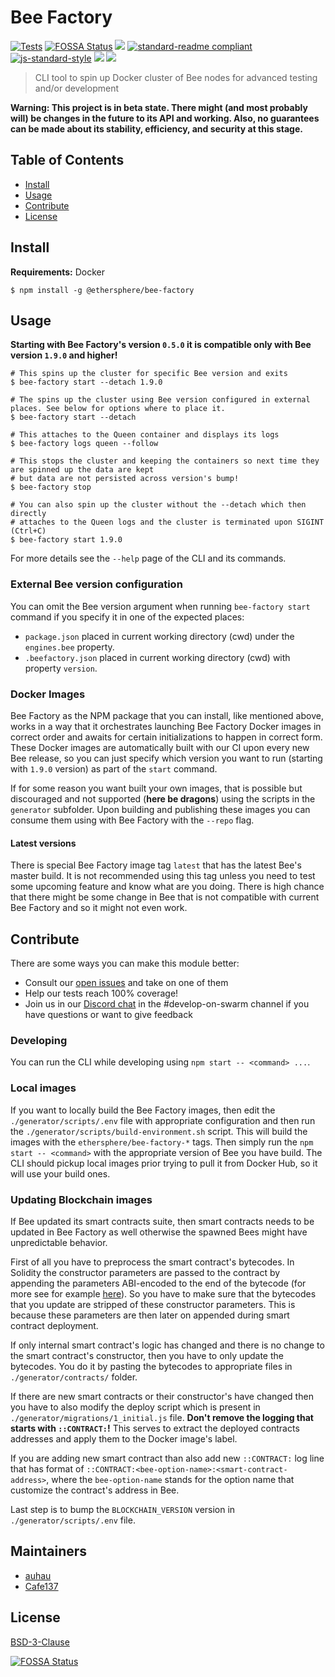 # Bee Factory

[![Tests](https://github.com/ethersphere/bee-factory/actions/workflows/test.yaml/badge.svg)](https://github.com/ethersphere/bee-factory/actions/workflows/test.yaml)
[![FOSSA Status](https://app.fossa.com/api/projects/git%2Bgithub.com%2Fethersphere%2Fbee-factory.svg?type=shield)](https://app.fossa.com/projects/git%2Bgithub.com%2Fethersphere%2Fbee-factory?ref=badge_shield)
[![](https://img.shields.io/badge/made%20by-Swarm-blue.svg?style=flat-square)](https://swarm.ethereum.org/)
[![standard-readme compliant](https://img.shields.io/badge/standard--readme-OK-brightgreen.svg?style=flat-square)](https://github.com/RichardLitt/standard-readme)
[![js-standard-style](https://img.shields.io/badge/code%20style-standard-brightgreen.svg?style=flat-square)](https://github.com/feross/standard)
![](https://img.shields.io/badge/npm-%3E%3D6.9.0-orange.svg?style=flat-square)
![](https://img.shields.io/badge/Node.js-%3E%3D12.0.0-orange.svg?style=flat-square)

> CLI tool to spin up Docker cluster of Bee nodes for advanced testing and/or development

**Warning: This project is in beta state. There might (and most probably will) be changes in the future to its API and working. Also, no guarantees can be made about its stability, efficiency, and security at this stage.**

## Table of Contents

- [Install](#install)
- [Usage](#usage)
- [Contribute](#contribute)
- [License](#license)

## Install

**Requirements:** Docker

```shell
$ npm install -g @ethersphere/bee-factory
```

## Usage

**Starting with Bee Factory's version `0.5.0` it is compatible only with Bee version `1.9.0` and higher!**

```shell
# This spins up the cluster for specific Bee version and exits
$ bee-factory start --detach 1.9.0

# The spins up the cluster using Bee version configured in external places. See below for options where to place it.
$ bee-factory start --detach

# This attaches to the Queen container and displays its logs
$ bee-factory logs queen --follow

# This stops the cluster and keeping the containers so next time they are spinned up the data are kept
# but data are not persisted across version's bump!
$ bee-factory stop

# You can also spin up the cluster without the --detach which then directly
# attaches to the Queen logs and the cluster is terminated upon SIGINT (Ctrl+C)
$ bee-factory start 1.9.0
```

For more details see the `--help` page of the CLI and its commands.

### External Bee version configuration

You can omit the Bee version argument when running `bee-factory start` command if you specify it in one of the expected places:

 - `package.json` placed in current working directory (cwd) under the `engines.bee` property.
 - `.beefactory.json` placed in current working directory (cwd) with property `version`.

### Docker Images

Bee Factory as the NPM package that you can install, like mentioned above, works in a way that it orchestrates launching Bee Factory Docker images
in correct order and awaits for certain initializations to happen in correct form. These Docker images are automatically built with our CI
upon every new Bee release, so you can just specify which version you want to run (starting with `1.9.0` version) as part of the `start` command.

If for some reason you want built your own images, that is possible but discouraged and not supported (**here be dragons**) using the scripts in the `generator` subfolder.
Upon building and publishing these images you can consume them using with Bee Factory with the `--repo` flag.

#### Latest versions

There is special Bee Factory image tag `latest` that has the latest Bee's master build.
It is not recommended using this tag unless you need to test some upcoming feature and know what are you doing.
There is high chance that there might be some change in Bee that is not compatible with current Bee Factory and so it might not even work.

## Contribute

There are some ways you can make this module better:

- Consult our [open issues](https://github.com/ethersphere/bee-factory/issues) and take on one of them
- Help our tests reach 100% coverage!
- Join us in our [Discord chat](https://discord.gg/wdghaQsGq5) in the #develop-on-swarm channel if you have questions or want to give feedback

### Developing

You can run the CLI while developing using `npm start -- <command> ...`.

### Local images

If you want to locally build the Bee Factory images, then edit the `./generator/scripts/.env` file with appropriate configuration
and then run the `./generator/scripts/build-environment.sh` script. This will build the images with the `ethersphere/bee-factory-*` tags.
Then simply run the `npm start -- <command>` with the appropriate version of Bee you have build.
The CLI should pickup local images prior trying to pull it from Docker Hub, so it will use your build ones.

### Updating Blockchain images

If Bee updated its smart contracts suite, then smart contracts needs to be updated in Bee Factory as well otherwise the spawned Bees might
have unpredictable behavior.

First of all you have to preprocess the smart contract's bytecodes. In Solidity the constructor parameters are passed to the contract by appending the parameters
ABI-encoded to the end of the bytecode (for more see for example [here](https://ethereum.stackexchange.com/questions/58866/how-does-a-contracts-constructor-work-and-load-input-values)).
So you have to make sure that the bytecodes that you update are stripped of these constructor parameters.
This is because these parameters are then later on appended during smart contract deployment.

If only internal smart contract's logic has changed and there is no change to the smart contract's constructor, then you have to only
update the bytecodes. You do it by pasting the bytecodes to appropriate files in `./generator/contracts/` folder.

If there are new smart contracts or their constructor's have changed then you have to also modify the deploy script which is present in
`./generator/migrations/1_initial.js` file. **Don't remove the logging that starts with `::CONTRACT:`!** This serves to extract the deployed
contracts addresses and apply them to the Docker image's label.

If you are adding new smart contract than also add new `::CONTRACT:` log line that has format of `::CONTRACT:<bee-option-name>:<smart-contract-address>`,
where the `bee-option-name` stands for the option name that customize the contract's address in Bee.

Last step is to bump the `BLOCKCHAIN_VERSION` version in `./generator/scripts/.env` file.

## Maintainers

- [auhau](https://github.com/auhau)
- [Cafe137](https://github.com/cafe137)

## License

[BSD-3-Clause](./LICENSE)


[![FOSSA Status](https://app.fossa.com/api/projects/git%2Bgithub.com%2Fethersphere%2Fbee-factory.svg?type=large)](https://app.fossa.com/projects/git%2Bgithub.com%2Fethersphere%2Fbee-factory?ref=badge_large)
